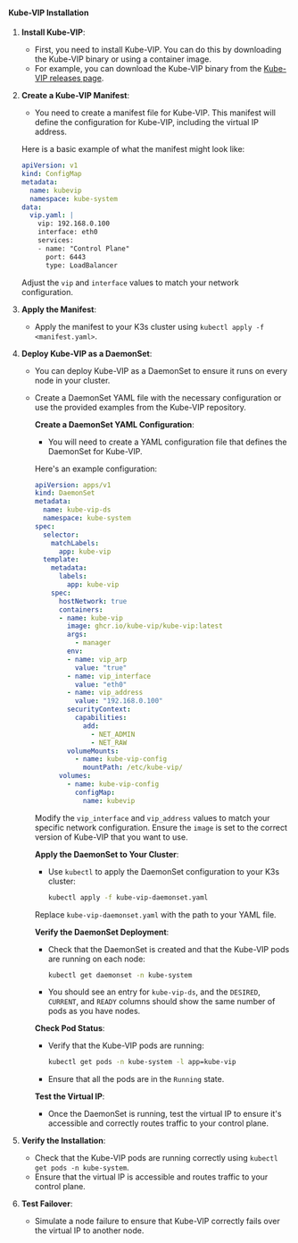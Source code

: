 #### Kube-VIP Installation

1. **Install Kube-VIP**:
   - First, you need to install Kube-VIP. You can do this by downloading the Kube-VIP binary or using a container image.
   - For example, you can download the Kube-VIP binary from the [Kube-VIP releases page](https://github.com/kube-vip/kube-vip/releases).

1. **Create a Kube-VIP Manifest**:
   - You need to create a manifest file for Kube-VIP. This manifest will define the configuration for Kube-VIP, including the virtual IP address.

   Here is a basic example of what the manifest might look like:

   ```yaml
   apiVersion: v1
   kind: ConfigMap
   metadata:
     name: kubevip
     namespace: kube-system
   data:
     vip.yaml: |
       vip: 192.168.0.100
       interface: eth0
       services:
       - name: "Control Plane"
         port: 6443
         type: LoadBalancer
   ```

   Adjust the `vip` and `interface` values to match your network configuration.

1. **Apply the Manifest**:
   - Apply the manifest to your K3s cluster using `kubectl apply -f <manifest.yaml>`.

1. **Deploy Kube-VIP as a DaemonSet**:
   - You can deploy Kube-VIP as a DaemonSet to ensure it runs on every node in your cluster.
   - Create a DaemonSet YAML file with the necessary configuration or use the provided examples from the Kube-VIP repository.

     **Create a DaemonSet YAML Configuration**:
     - You will need to create a YAML configuration file that defines the DaemonSet for Kube-VIP.
  
     Here's an example configuration:
  
     ```yaml
     apiVersion: apps/v1
     kind: DaemonSet
     metadata:
       name: kube-vip-ds
       namespace: kube-system
     spec:
       selector:
         matchLabels:
           app: kube-vip
       template:
         metadata:
           labels:
             app: kube-vip
         spec:
           hostNetwork: true
           containers:
           - name: kube-vip
             image: ghcr.io/kube-vip/kube-vip:latest
             args:
               - manager
             env:
             - name: vip_arp
               value: "true"
             - name: vip_interface
               value: "eth0"
             - name: vip_address
               value: "192.168.0.100"
             securityContext:
               capabilities:
                 add:
                   - NET_ADMIN
                   - NET_RAW
             volumeMounts:
               - name: kube-vip-config
                 mountPath: /etc/kube-vip/
           volumes:
             - name: kube-vip-config
               configMap:
                 name: kubevip
     ```
  
     Modify the `vip_interface` and `vip_address` values to match your specific network configuration. Ensure the `image` is set to the correct version of Kube-VIP that you want to use.
  
     **Apply the DaemonSet to Your Cluster**:
     - Use `kubectl` to apply the DaemonSet configuration to your K3s cluster:
  
       ```bash
       kubectl apply -f kube-vip-daemonset.yaml
       ```
  
     Replace `kube-vip-daemonset.yaml` with the path to your YAML file.
  
     **Verify the DaemonSet Deployment**:
     - Check that the DaemonSet is created and that the Kube-VIP pods are running on each node:
  
       ```bash
       kubectl get daemonset -n kube-system
       ```
  
     - You should see an entry for `kube-vip-ds`, and the `DESIRED`, `CURRENT`, and `READY` columns should show the same number of pods as you have nodes.
  
     **Check Pod Status**:
     - Verify that the Kube-VIP pods are running:
  
       ```bash
       kubectl get pods -n kube-system -l app=kube-vip
       ```
  
     - Ensure that all the pods are in the `Running` state.
  
     **Test the Virtual IP**:
     - Once the DaemonSet is running, test the virtual IP to ensure it's accessible and correctly routes traffic to your control plane.

1. **Verify the Installation**:
   - Check that the Kube-VIP pods are running correctly using `kubectl get pods -n kube-system`.
   - Ensure that the virtual IP is accessible and routes traffic to your control plane.

1. **Test Failover**:
   - Simulate a node failure to ensure that Kube-VIP correctly fails over the virtual IP to another node.
